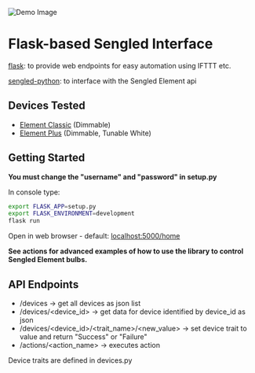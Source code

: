 ![Demo Image](https://lh3.googleusercontent.com/WPIb4nTBzjEhDMZC1NBjdnjixULmED59ishlprCHGziMi4afBRQRPda1RvhRYVcP0EBojxmnPk8uoNo-oPrArPxy-3nobfid0CJfXlAOACEMSVeIa-epRcnZ91KMG-X4iRjmA3vcSizVgccgWHUgboatxEMVjTBisLktPNSPOKX5iRUsrHAODnbrTsigwQopjOzyq5NR230unH9RNPnAvHojN660NPnEs7VwLVZSxebSa5UZi77F_2MS9euv-DKslwo0-acB8KQqzVZBZFp1efv0Re7d6ZlBpsQgZkg2jDa5B4BKmTULzOBL0eQheMt26nkP6hCVqHFWUb4X5guXs_b0sj_wxYQJR9RYXLT03HW7Au7-3Jfv3ornvg4-pEEx5KM4cL_dqaKYNcbJoaTcXiykCBMHOcNAPHDmqLrwdFiJafeHyGsjOUzY1xHfunH1K4uCr8pe-24ga4aohfAWxHUWuqGblO0UddH7iDL7RbrfVa_mQeENCsYR7ELiN0JIxxBV0MzD_LsiUZgP3l4EmZq9EEpIAPkWSrbVPNtleCksFMHCzu4Qpqclq4KmxbPHudv_j73nSnUc5_ZyGtyPFJA0v_egGJff2goKc6B56VMqNhoX3S39O-nGSFX8frwfiRoR02uAz-2NQA0vaxVQHZBp_A=w1667-h912-no)

# Flask-based Sengled Interface
[flask](http://flask.pocoo.org/): to provide web endpoints for easy automation using IFTTT etc.

[sengled-python](https://github.com/sroehl/sengled-python): to interface with the Sengled Element api

## Devices Tested
* [Element Classic](https://us.sengled.com/products/element-classic-bulb) (Dimmable)
* [Element Plus](https://us.sengled.com/products/element-plus-bulb) (Dimmable, Tunable White)

## Getting Started
**You must change the "username" and "password" in setup.py**

In console type:

```sh
export FLASK_APP=setup.py
export FLASK_ENVIRONMENT=development
flask run
```

Open in web browser - default: [localhost:5000/home](http://localhost:5000/home)

**See actions for advanced examples of how to use the library to control Sengled Element bulbs.**

## API Endpoints
- /devices -> get all devices as json list
- /devices/<device_id> -> get data for device identified by device_id as json
- /devices/<device_id>/<trait_name>/<new_value> -> set device trait to value and return "Success" or "Failure"
- /actions/<action_name> -> executes action

Device traits are defined in devices.py

